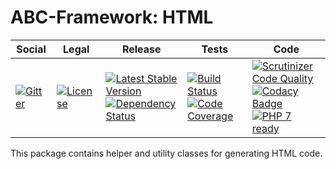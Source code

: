 # ABC-Framework: HTML

<table>
<thead>
<tr>
<th>Social</th>
<th>Legal</th>
<th>Release</th>
<th>Tests</th>
<th>Code</th>
</tr>
</thead>
<tbody>
<tr>
<td>
<a href="https://gitter.im/SetBased/php-abc?utm_source=badge&utm_medium=badge&utm_campaign=pr-badge"><img src="https://badges.gitter.im/SetBased/php-abc.svg" alt="Gitter"/></a>
</td>
<td>
<a href="https://packagist.org/packages/setbased/abc-html"><img src="https://poser.pugx.org/setbased/abc-html/license" alt="License"/></a>
</td>
<td>
<a href="https://packagist.org/packages/setbased/abc-html"><img src="https://poser.pugx.org/setbased/abc-html/v/stable" alt="Latest Stable Version"/></a><br/>
<a href="https://www.versioneye.com/user/projects/57138819fcd19a0039f173c6"><img src="https://www.versioneye.com/user/projects/57138819fcd19a0039f173c6/badge.svg?style=flat" alt="Dependency Status"/></a>
</td>
<td>
<a href="https://travis-ci.org/SetBased/php-abc-html"><img src="https://travis-ci.org/SetBased/php-abc-html.svg?branch=master" alt="Build Status"/></a><br/>
<a href="https://scrutinizer-ci.com/g/SetBased/php-abc-html/?branch=master"><img src="https://scrutinizer-ci.com/g/SetBased/php-abc-html/badges/coverage.png?b=master" alt="Code Coverage"/></a>
</td>
<td>
<a href="https://scrutinizer-ci.com/g/SetBased/php-abc-html/?branch=master"><img src="https://scrutinizer-ci.com/g/SetBased/php-abc-html/badges/quality-score.png?b=master" alt="Scrutinizer Code Quality"/></a><br/>
<a href="https://www.codacy.com/app/p-r-water/php-abc-html"><img src="https://api.codacy.com/project/badge/grade/df3851f650f8427a972ace955497ef21" alt="Codacy Badge"/></a><br/>
<a href="https://travis-ci.org/SetBased/php-abc-html"><img src="http://php7ready.timesplinter.ch/SetBased/php-abc-html/badge.svg" alt="PHP 7 ready"/></a>
</td>
</tr>
</tbody>
</table>

This package contains helper and utility classes for generating HTML code. 

